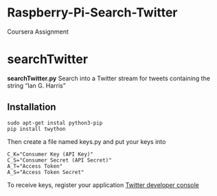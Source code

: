# Raspberry-Pi-Search-Twitter
Coursera Assignment

# searchTwitter

**searchTwitter.py** Search into a Twitter stream for tweets containing the string “Ian G. Harris”

Installation
-----------
```
sudo apt-get instal python3-pip
pip install twython
```

Then create a file named keys.py and put your keys into 

```
C_K="Consumer Key (API Key)"
C_S="Consumer Secret (API Secret)"
A_T="Access Token"
A_S="Access Token Secret"
```

To receive keys, register your application [Twitter developer console](apps.twitter.com)
